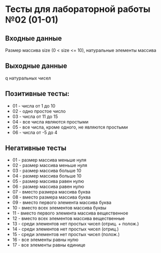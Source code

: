 # Тесты для лабораторной работы №02 (01-01)

## Входные данные
Размер массива size (0 < size <= 10), натуральные элементы массива

## Выходные данные
q натуральных чисел

## Позитивные тесты:
- 01 - числа от 1 до 10
- 02 - одно простое число
- 03 - числа от 11 до 15
- 04 - все числа являются простыми
- 05 - все числа, кроме одного, не являются простыми
- 06 - числа от -5 до 4

## Негативные тесты
- 01 - размер массива меньше нуля
- 02 - размер массива меньше нуля
- 03 - размер массива больше 10
- 04 - размер массива больше 10
- 05 - размер массива равен нулю
- 06 - размер массива равен нулю
- 07 - вместо размера массива буква
- 08 - вместо размера массива буква
- 09 - вместо первого элемента массива буква
- 10 - вместо всех элементов массива буквы
- 11 - вместо первого элемента массива вещественное
- 12 - вместо всех элементов массива вещественные
- 13 - среди элементов нет простых чисел (отриц. + полож.)
- 14 - среди элементов нет простых чисел (отриц.)
- 15 - среди элементов нет простых чисел (полож.)
- 16 - все элементы равны нулю
- 17 - все элементы равны единице
